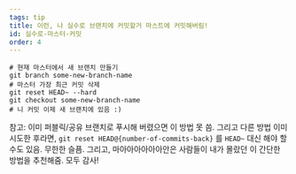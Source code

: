 ```yaml
---
tags: tip
title: 이런, 나 실수로 브랜치에 커밋할거 마스트에 커밋해버림!
id: 실수로-마스터-커밋
order: 4
---
```


```git
# 현재 마스터에서 새 브랜치 만들기
git branch some-new-branch-name
# 마스터 가장 최근 커밋 삭제
git reset HEAD~ --hard
git checkout some-new-branch-name
# 니 커밋 이제 새 브랜치에 있음 :)
```

참고: 이미 퍼블릭/공유 브랜치로 푸시해 버렸으면 이 방법 못 씀. 그리고 다른 방법 이미 시도한 후라면, `git reset HEAD@{number-of-commits-back}` 를 `HEAD~` 대신 해야 할 수도 있음. 무한한 슬픔. 그리고, 마아아아아아아안은 사람들이 내가 몰랐던 이 간단한 방법을 추천해줌. 모두 감사!